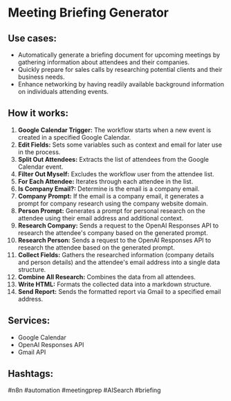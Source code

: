 # Meeting Briefing Generator

## Use cases:

- Automatically generate a briefing document for upcoming meetings by gathering information about attendees and their companies.
- Quickly prepare for sales calls by researching potential clients and their business needs.
- Enhance networking by having readily available background information on individuals attending events.

## How it works:

1.  **Google Calendar Trigger:** The workflow starts when a new event is created in a specified Google Calendar.
2.  **Edit Fields:** Sets some variables such as context and email for later use in the process.
3.  **Split Out Attendees:** Extracts the list of attendees from the Google Calendar event.
4.  **Filter Out Myself:** Excludes the workflow user from the attendee list.
5.  **For Each Attendee:** Iterates through each attendee in the list.
6.  **Is Company Email?:** Determine is the email is a company email.
7.  **Company Prompt:** If the email is a company email, it generates a prompt for company research using the company website domain.
8.  **Person Prompt:** Generates a prompt for personal research on the attendee using their email address and additional context.
9.  **Research Company:** Sends a request to the OpenAI Responses API to research the attendee's company based on the generated prompt.
10. **Research Person:** Sends a request to the OpenAI Responses API to research the attendee based on the generated prompt.
11. **Collect Fields:** Gathers the researched information (company details and person details) and the attendee's email address into a single data structure.
12. **Combine All Research:** Combines the data from all attendees.
13. **Write HTML:** Formats the collected data into a markdown structure.
14. **Send Report:** Sends the formatted report via Gmail to a specified email address.

## Services:

-   Google Calendar
-   OpenAI Responses API
-   Gmail API

## Hashtags:

#n8n #automation #meetingprep #AISearch #briefing
